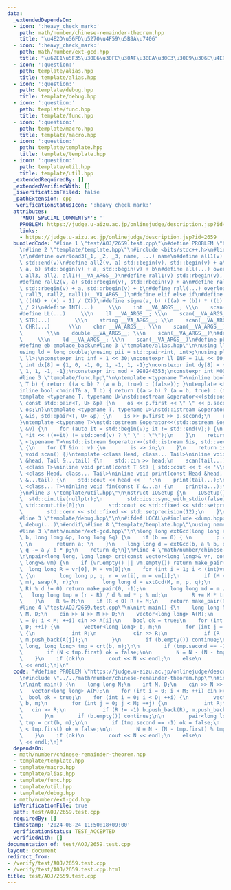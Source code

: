 ```yaml
---
data:
  _extendedDependsOn:
  - icon: ':heavy_check_mark:'
    path: math/number/chinese-remainder-theorem.hpp
    title: "\u4E2D\u56FD\u5270\u4F59\u5B9A\u7406"
  - icon: ':heavy_check_mark:'
    path: math/number/ext-gcd.hpp
    title: "\u62E1\u5F35\u30E6\u30FC\u30AF\u30EA\u30C3\u30C9\u306E\u4E92\u9664\u6CD5"
  - icon: ':question:'
    path: template/alias.hpp
    title: template/alias.hpp
  - icon: ':question:'
    path: template/debug.hpp
    title: template/debug.hpp
  - icon: ':question:'
    path: template/func.hpp
    title: template/func.hpp
  - icon: ':question:'
    path: template/macro.hpp
    title: template/macro.hpp
  - icon: ':question:'
    path: template/template.hpp
    title: template/template.hpp
  - icon: ':question:'
    path: template/util.hpp
    title: template/util.hpp
  _extendedRequiredBy: []
  _extendedVerifiedWith: []
  _isVerificationFailed: false
  _pathExtension: cpp
  _verificationStatusIcon: ':heavy_check_mark:'
  attributes:
    '*NOT_SPECIAL_COMMENTS*': ''
    PROBLEM: https://judge.u-aizu.ac.jp/onlinejudge/description.jsp?id=2659
    links:
    - https://judge.u-aizu.ac.jp/onlinejudge/description.jsp?id=2659
  bundledCode: "#line 1 \"test/AOJ/2659.test.cpp\"\n#define PROBLEM \"https://judge.u-aizu.ac.jp/onlinejudge/description.jsp?id=2659\"\
    \n#line 2 \"template/template.hpp\"\n#include <bits/stdc++.h>\n#line 3 \"template/macro.hpp\"\
    \n\n#define overload3(_1, _2, _3, name, ...) name\n#define all1(v) std::begin(v),\
    \ std::end(v)\n#define all2(v, a) std::begin(v), std::begin(v) + a\n#define all3(v,\
    \ a, b) std::begin(v) + a, std::begin(v) + b\n#define all(...) overload3(__VA_ARGS__,\
    \ all3, all2, all1)(__VA_ARGS__)\n#define rall1(v) std::rbegin(v), std::rend(v)\n\
    #define rall2(v, a) std::rbegin(v), std::rbegin(v) + a\n#define rall3(v, a, b)\
    \ std::rbegin(v) + a, std::rbegin(v) + b\n#define rall(...) overload3(__VA_ARGS__,\
    \ rall3, rall2, rall1)(__VA_ARGS__)\n#define elif else if\n#define updiv(N, X)\
    \ (((N) + (X) - 1) / (X))\n#define sigma(a, b) (((a) + (b)) * ((b) - (a) + 1)\
    \ / 2)\n#define INT(...)     \\\n    int __VA_ARGS__; \\\n    scan(__VA_ARGS__)\n\
    #define LL(...)     \\\n    ll __VA_ARGS__; \\\n    scan(__VA_ARGS__)\n#define\
    \ STR(...)        \\\n    string __VA_ARGS__; \\\n    scan(__VA_ARGS__)\n#define\
    \ CHR(...)      \\\n    char __VA_ARGS__; \\\n    scan(__VA_ARGS__)\n#define DOU(...)\
    \        \\\n    double __VA_ARGS__; \\\n    scan(__VA_ARGS__)\n#define LD(...)\
    \     \\\n    ld __VA_ARGS__; \\\n    scan(__VA_ARGS__)\n#define pb push_back\n\
    #define eb emplace_back\n#line 3 \"template/alias.hpp\"\n\nusing ll = long long;\n\
    using ld = long double;\nusing pii = std::pair<int, int>;\nusing pll = std::pair<ll,\
    \ ll>;\nconstexpr int inf = 1 << 30;\nconstexpr ll INF = 1LL << 60;\nconstexpr\
    \ int dx[8] = {1, 0, -1, 0, 1, -1, 1, -1};\nconstexpr int dy[8] = {0, 1, 0, -1,\
    \ 1, 1, -1, -1};\nconstexpr int mod = 998244353;\nconstexpr int MOD = 1e9 + 7;\n\
    #line 3 \"template/func.hpp\"\n\ntemplate <typename T>\ninline bool chmax(T& a,\
    \ T b) { return ((a < b) ? (a = b, true) : (false)); }\ntemplate <typename T>\n\
    inline bool chmin(T& a, T b) { return ((a > b) ? (a = b, true) : (false)); }\n\
    template <typename T, typename U>\nstd::ostream &operator<<(std::ostream &os,\
    \ const std::pair<T, U> &p) {\n    os << p.first << \" \" << p.second;\n    return\
    \ os;\n}\ntemplate <typename T, typename U>\nstd::istream &operator>>(std::istream\
    \ &is, std::pair<T, U> &p) {\n    is >> p.first >> p.second;\n    return is;\n\
    }\ntemplate <typename T>\nstd::ostream &operator<<(std::ostream &os, const std::vector<T>\
    \ &v) {\n    for (auto it = std::begin(v); it != std::end(v);) {\n        os <<\
    \ *it << ((++it) != std::end(v) ? \" \" : \"\");\n    }\n    return os;\n}\ntemplate\
    \ <typename T>\nstd::istream &operator>>(std::istream &is, std::vector<T> &v)\
    \ {\n    for (T &in : v) {\n        is >> in;\n    }\n    return is;\n}\ninline\
    \ void scan() {}\ntemplate <class Head, class... Tail>\ninline void scan(Head\
    \ &head, Tail &...tail) {\n    std::cin >> head;\n    scan(tail...);\n}\ntemplate\
    \ <class T>\ninline void print(const T &t) { std::cout << t << '\\n'; }\ntemplate\
    \ <class Head, class... Tail>\ninline void print(const Head &head, const Tail\
    \ &...tail) {\n    std::cout << head << ' ';\n    print(tail...);\n}\ntemplate\
    \ <class... T>\ninline void fin(const T &...a) {\n    print(a...);\n    exit(0);\n\
    }\n#line 3 \"template/util.hpp\"\n\nstruct IOSetup {\n    IOSetup() {\n      \
    \  std::cin.tie(nullptr);\n        std::ios::sync_with_stdio(false);\n       \
    \ std::cout.tie(0);\n        std::cout << std::fixed << std::setprecision(12);\n\
    \        std::cerr << std::fixed << std::setprecision(12);\n    }\n} IOSetup;\n\
    #line 3 \"template/debug.hpp\"\n\n#ifdef LOCAL\n#include <dump.hpp>\n#else\n#define\
    \ debug(...)\n#endif\n#line 8 \"template/template.hpp\"\nusing namespace std;\n\
    #line 3 \"math/number/ext-gcd.hpp\"\n\nlong long extGcd(long long a, long long\
    \ b, long long &p, long long &q) {\n    if (b == 0) { \n        p = 1, q = 0;\
    \ \n        return a; \n    }\n    long long d = extGcd(b, a % b, q, p);\n   \
    \ q -= a / b * p;\n    return d;\n}\n#line 4 \"math/number/chinese-remainder-theorem.hpp\"\
    \n\npair<long long, long long> crt(const vector<long long>& vr, const vector<long\
    \ long>& vm) {\n    if (vr.empty() || vm.empty()) return make_pair(0, 1);\n  \
    \  long long R = vr[0], M = vm[0];\n    for (int i = 1; i < (int)vr.size(); ++i)\
    \ {\n        long long p, q, r = vr[i], m = vm[i];\n        if (M < m) swap(M,\
    \ m), swap(R, r);\n        long long d = extGcd(M, m, p, q);\n        if ((r -\
    \ R) % d != 0) return make_pair(0, -1);\n        long long md = m / d;\n     \
    \   long long tmp = (r - R) / d % md * p % md;\n        R += M * tmp, M *= md;\n\
    \    }\n    R %= M;\n    if (R < 0) R += M;\n    return make_pair(R, M);\n}\n\
    #line 4 \"test/AOJ/2659.test.cpp\"\n\nint main() {\n    long long N;\n    int\
    \ M, D;\n    cin >> N >> M >> D;\n    vector<long long> A(M);\n    for (int i\
    \ = 0; i < M; ++i) cin >> A[i];\n    bool ok = true;\n    for (int i = 0; i <\
    \ D; ++i) {\n        vector<long long> b, m;\n        for (int j = 0; j < M; ++j)\
    \ {\n            int R;\n            cin >> R;\n            if (R != -1) b.push_back(R),\
    \ m.push_back(A[j]);\n        }\n        if (b.empty()) continue;\n\n        pair<long\
    \ long, long long> tmp = crt(b, m);\n\n        if (tmp.second == -1) ok = false;\n\
    \        if (N < tmp.first) ok = false;\n\n        N = N - (N - tmp.first) % tmp.second;\n\
    \    }\n    if (ok)\n        cout << N << endl;\n    else\n        cout << -1\
    \ << endl;\n}\n"
  code: "#define PROBLEM \"https://judge.u-aizu.ac.jp/onlinejudge/description.jsp?id=2659\"\
    \n#include \"../../math/number/chinese-remainder-theorem.hpp\"\n#include \"../../template/template.hpp\"\
    \n\nint main() {\n    long long N;\n    int M, D;\n    cin >> N >> M >> D;\n \
    \   vector<long long> A(M);\n    for (int i = 0; i < M; ++i) cin >> A[i];\n  \
    \  bool ok = true;\n    for (int i = 0; i < D; ++i) {\n        vector<long long>\
    \ b, m;\n        for (int j = 0; j < M; ++j) {\n            int R;\n         \
    \   cin >> R;\n            if (R != -1) b.push_back(R), m.push_back(A[j]);\n \
    \       }\n        if (b.empty()) continue;\n\n        pair<long long, long long>\
    \ tmp = crt(b, m);\n\n        if (tmp.second == -1) ok = false;\n        if (N\
    \ < tmp.first) ok = false;\n\n        N = N - (N - tmp.first) % tmp.second;\n\
    \    }\n    if (ok)\n        cout << N << endl;\n    else\n        cout << -1\
    \ << endl;\n}"
  dependsOn:
  - math/number/chinese-remainder-theorem.hpp
  - template/template.hpp
  - template/macro.hpp
  - template/alias.hpp
  - template/func.hpp
  - template/util.hpp
  - template/debug.hpp
  - math/number/ext-gcd.hpp
  isVerificationFile: true
  path: test/AOJ/2659.test.cpp
  requiredBy: []
  timestamp: '2024-08-24 11:50:18+09:00'
  verificationStatus: TEST_ACCEPTED
  verifiedWith: []
documentation_of: test/AOJ/2659.test.cpp
layout: document
redirect_from:
- /verify/test/AOJ/2659.test.cpp
- /verify/test/AOJ/2659.test.cpp.html
title: test/AOJ/2659.test.cpp
---
```

